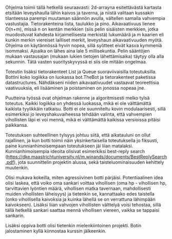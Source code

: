 Ohjelma toimii tällä hetkellä seuraavasti: 2d-arrayna esitettävästä kartasta etsitään leveyshaulla lähin kaivos ja taverna, ja niistä valitaan kussakin tilanteessa parempi muutaman säännön avulla, vältellen samalla vahvempia vastustajia. Tietorakenteina lista, taulukko ja pino. Aikavaativuus lienee O(n+m), missä n on kentän merkkien (siis pelin sisäisten merkkien, jotka muodostuvat kahdesta kirjaimellisesta merkistä) lukumäärä ja m kaarien eli kunkin merkin viereiset lailliset merkit, leveyshaun aikavaativuuden myötä. Ohjelma on käytännössä hyvin nopea, sillä syötteet eivät kasva kymmeniä isommaksi. Ajoaika on lähes aina lale 5 millisekuntia. Pelin sääntöjen mukaan vastausajan (mukaan lukien tietojen lähettämisaika) täytyy olla alla sekunnin. Tätä vasten suorityskyvyssä ei siis ole mitään ongelmaa. 

Toteutin lisäksi tietorakenteet List ja Queue suoraviivaisilla toteutuksilla. Bottini koko logiikka on luokassa bot.TheBot ja tietorakenteet paketissa datastructures. Nähdäkseni niiden aikavaativuudet vastaavat teoreettisia vaativuuksia, eli lisääminen ja poistaminen on jonossa nopeaa jne.

Puutteina työssä ovat ohjelman rakenne ja algoritmisesti melko tylsä toteutus. Kaikki logiikka on yhdessä luokassa, mikä ei ole välttämättä kaikista tyylikkäin ratkaisu. Botti ei ole suunniteltu kovin modulaarisesti, sillä esimerkiksi jo leveyshakuvaiheessa tehdään valinta, että vahvempien vihollisten läpi ei voi mennä, mikä ei välttämättä kaikissa versioissa pitäisi paikkansa. 

Toteutuksen suhteellinen tylsyys johtuu siitä, että aikatauluni on ollut rajallinen, ja kun botti toimii näin yksinkertaisella toteutuksella jo fiksusti, paine kunnianhimoisempaan toteutukseen jäi liian matalaksi. Kunnianhimoisempia ideoita olisivat esimerkiksi best-reply search (https://dke.maastrichtuniversity.nl/m.winands/documents/BestReplySearch.pdf), jota suunnittelin projektin alussa, sekä taisteluominaisuuden kehittely muutenkin. 

Olisi mukava kokeilla, miten agressiivinen botti pärjäisi. Potentiaalinen idea olisi laskea, että voiko oma sankari voittaa vihollisen (oma hp - vihollisen hp, tarvittavien lyöntien määrä, vihollisen matka tavernaan, mahdollisesti muiden vihollisten läheisyys) ja tietenkin se, kannattaako edes taistella (onko vihollisella kaivoksia ja kuinka lähellä se on verrattuna lähimpään kaivokseen). Lisäksi liian vahvojen vihollisten välttelyä voisi tehostaa, sillä tällä hetkellä sankari saattaa mennä vihollisen viereen, vaikka se tappaisi sankarin.

Lisäksi oppiva botti olisi tietenkin mielenkiintoinen projekti. Botin jalostaminen kyllä kiinnostaa kurssin jälkeenkin.
